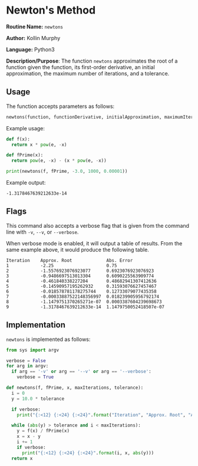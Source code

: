 # Newton's Method

**Routine Name:** `newtons`

**Author:** Kollin Murphy

**Language:** Python3

**Description/Purpose**: The function `newtons` approximates the root of a function given the function, its first-order derivative, an initial approximation, the maximum number of iterations, and a tolerance.

## Usage

The function accepts parameters as follows:

```python
newtons(function, functionDerivative, initialApproximation, maximumIterations, tolerance)
```

Example usage:

```python
def f(x):
  return x * pow(e, -x)

def fPrime(x):
  return pow(e, -x) - (x * pow(e, -x))

print(newtons(f, fPrime, -3.0, 1000, 0.00001))
```

Example output:

```
-1.3178467639212633e-14
```

## Flags

This command also accepts a verbose flag that is given from the command line with `-v`, `--v`, or `--verbose`.

When verbose mode is enabled, it will output a table of results. From the same example above, it would produce the following table.

```
Iteration    Approx. Root             Abs. Error              
1            -2.25                    0.75                    
2            -1.5576923076923077      0.6923076923076923      
3            -0.9486697513013304      0.6090225563909774      
4            -0.461840338227204       0.48682941307412636     
5            -0.14590957195262932     0.31593076627457467     
6            -0.018578781178275744    0.12733079077435358     
7            -0.00033887522148356997  0.018239905956792174    
8            -1.1479751370265271e-07  0.0003387604239698673   
9            -1.3178467639212633e-14  1.1479750052418507e-07  
```

## Implementation

`newtons` is implemented as follows:

```python
from sys import argv

verbose = False
for arg in argv:
  if arg == '-v' or arg == '--v' or arg == '--verbose':
    verbose = True

def newtons(f, fPrime, x, maxIterations, tolerance):
  i = 0
  y = 10.0 * tolerance

  if verbose:
    print("{:<12} {:<24} {:<24}".format("Iteration", "Approx. Root", "Abs. Error"))

  while (abs(y) > tolerance and i < maxIterations):
    y = f(x) / fPrime(x)
    x = x - y
    i += 1
    if verbose:
      print("{:<12} {:<24} {:<24}".format(i, x, abs(y)))
  return x
```
